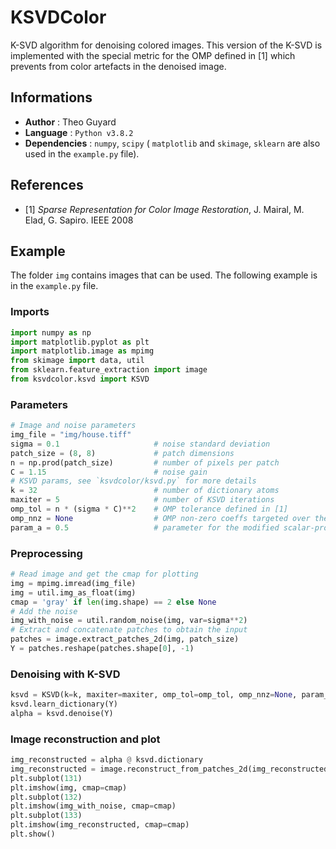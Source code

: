 # KSVDColor
K-SVD algorithm for denoising colored images. This version of the K-SVD is implemented with the special metric for the OMP defined in [1] which prevents from color artefacts in the denoised image.

## Informations

* **Author** : Theo Guyard
* **Language** : `Python v3.8.2`
* **Dependencies** : `numpy`, `scipy` ( `matplotlib` and `skimage`, `sklearn` are also used in the `example.py` file).

## References

* [1] *Sparse Representation for Color Image Restoration*, J. Mairal, M. Elad, G. Sapiro. IEEE 2008

## Example

The folder `img` contains images that can be used. The following example is in the `example.py` file.

### Imports
```python
import numpy as np
import matplotlib.pyplot as plt
import matplotlib.image as mpimg
from skimage import data, util
from sklearn.feature_extraction import image
from ksvdcolor.ksvd import KSVD
```

### Parameters
```python
# Image and noise parameters
img_file = "img/house.tiff"
sigma = 0.1                     # noise standard deviation
patch_size = (8, 8)             # patch dimensions
n = np.prod(patch_size)         # number of pixels per patch
C = 1.15                        # noise gain
# KSVD params, see `ksvdcolor/ksvd.py` for more details
k = 32                          # number of dictionary atoms
maxiter = 5                     # number of KSVD iterations
omp_tol = n * (sigma * C)**2    # OMP tolerance defined in [1]
omp_nnz = None                  # OMP non-zero coeffs targeted over the n coeffs
param_a = 0.5                   # parameter for the modified scalar-product
```

### Preprocessing
```python
# Read image and get the cmap for plotting
img = mpimg.imread(img_file)
img = util.img_as_float(img)
cmap = 'gray' if len(img.shape) == 2 else None
# Add the noise
img_with_noise = util.random_noise(img, var=sigma**2)
# Extract and concatenate patches to obtain the input
patches = image.extract_patches_2d(img, patch_size)
Y = patches.reshape(patches.shape[0], -1)
```

### Denoising with K-SVD
```python
ksvd = KSVD(k=k, maxiter=maxiter, omp_tol=omp_tol, omp_nnz=None, param_a=param_a)
ksvd.learn_dictionary(Y)
alpha = ksvd.denoise(Y)
```

### Image reconstruction and plot
```python
img_reconstructed = alpha @ ksvd.dictionary
img_reconstructed = image.reconstruct_from_patches_2d(img_reconstructed.reshape(patches.shape), img.shape)
plt.subplot(131)
plt.imshow(img, cmap=cmap)
plt.subplot(132)
plt.imshow(img_with_noise, cmap=cmap)
plt.subplot(133)
plt.imshow(img_reconstructed, cmap=cmap)
plt.show()
```
